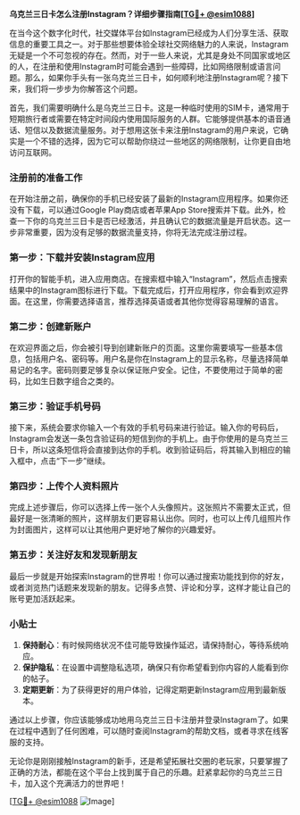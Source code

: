 **乌克兰三日卡怎么注册Instagram？详细步骤指南[[TG💪+ @esim1088](https://t.me/s/esim1088)]**

在当今这个数字化时代，社交媒体平台如Instagram已经成为人们分享生活、获取信息的重要工具之一。对于那些想要体验全球社交网络魅力的人来说，Instagram无疑是一个不可忽视的存在。然而，对于一些人来说，尤其是身处不同国家或地区的人，在注册和使用Instagram时可能会遇到一些障碍，比如网络限制或语言问题。那么，如果你手头有一张乌克兰三日卡，如何顺利地注册Instagram呢？接下来，我们将一步步为你解答这个问题。

首先，我们需要明确什么是乌克兰三日卡。这是一种临时使用的SIM卡，通常用于短期旅行者或需要在特定时间段内使用国际服务的人群。它能够提供基本的语音通话、短信以及数据流量服务。对于想用这张卡来注册Instagram的用户来说，它确实是一个不错的选择，因为它可以帮助你绕过一些地区的网络限制，让你更自由地访问互联网。

### 注册前的准备工作

在开始注册之前，确保你的手机已经安装了最新的Instagram应用程序。如果你还没有下载，可以通过Google Play商店或者苹果App Store搜索并下载。此外，检查一下你的乌克兰三日卡是否已经激活，并且确认它的数据流量是开启状态。这一步非常重要，因为没有足够的数据流量支持，你将无法完成注册过程。

### 第一步：下载并安装Instagram应用

打开你的智能手机，进入应用商店。在搜索框中输入“Instagram”，然后点击搜索结果中的Instagram图标进行下载。下载完成后，打开应用程序，你会看到欢迎界面。在这里，你需要选择语言，推荐选择英语或者其他你觉得容易理解的语言。

### 第二步：创建新账户

在欢迎界面之后，你会被引导到创建新账户的页面。这里你需要填写一些基本信息，包括用户名、密码等。用户名是你在Instagram上的显示名称，尽量选择简单易记的名字。密码则要足够复杂以保证账户安全。记住，不要使用过于简单的密码，比如生日数字组合之类的。

### 第三步：验证手机号码

接下来，系统会要求你输入一个有效的手机号码来进行验证。输入你的号码后，Instagram会发送一条包含验证码的短信到你的手机上。由于你使用的是乌克兰三日卡，所以这条短信将会直接到达你的手机。收到验证码后，将其输入到相应的输入框中，点击“下一步”继续。

### 第四步：上传个人资料照片

完成上述步骤后，你可以选择上传一张个人头像照片。这张照片不需要太正式，但最好是一张清晰的照片，这样朋友们更容易认出你。同时，也可以上传几组照片作为封面图片，这样可以让其他用户更好地了解你的兴趣爱好。

### 第五步：关注好友和发现新朋友

最后一步就是开始探索Instagram的世界啦！你可以通过搜索功能找到你的好友，或者浏览热门话题来发现新的朋友。记得多点赞、评论和分享，这样才能让自己的账号更加活跃起来。

### 小贴士

1. **保持耐心**：有时候网络状况不佳可能导致操作延迟，请保持耐心，等待系统响应。
2. **保护隐私**：在设置中调整隐私选项，确保只有你希望看到你内容的人能看到你的帖子。
3. **定期更新**：为了获得更好的用户体验，记得定期更新Instagram应用到最新版本。

通过以上步骤，你应该能够成功地用乌克兰三日卡注册并登录Instagram了。如果在过程中遇到了任何困难，可以随时查阅Instagram的帮助文档，或者寻求在线客服的支持。

无论你是刚刚接触Instagram的新手，还是希望拓展社交圈的老玩家，只要掌握了正确的方法，都能在这个平台上找到属于自己的乐趣。赶紧拿起你的乌克兰三日卡，加入这个充满活力的世界吧！

[[TG💪+ @esim1088](https://t.me/s/esim1088) ![Image](https://i.postimg.cc/4NQfJmqS/Snipaste-2025-05-13-00-14-12.png)]